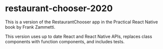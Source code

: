 # restaurant-chooser-2020

This is a version of the RestaurantChooser app in the Practical React Native book by Frank Zammetti. 

This version uses up to date React and React Native APIs, replaces class components with function components, and includes tests.
